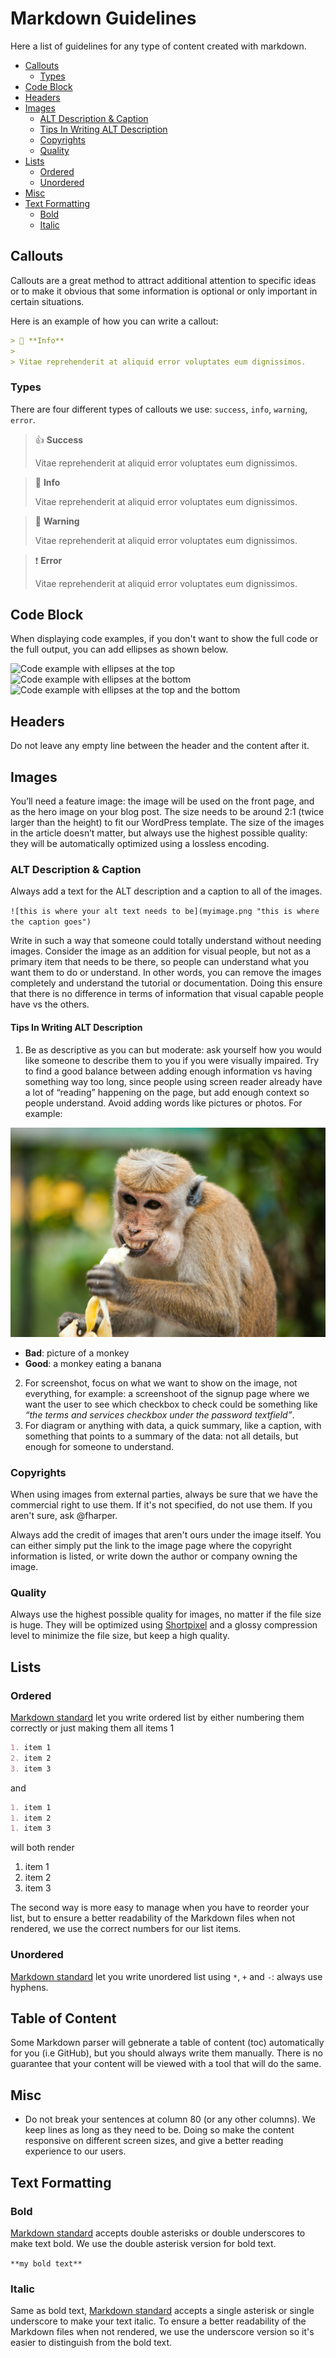 # Markdown Guidelines

Here a list of guidelines for any type of content created with markdown.

- [Callouts](#callouts)
    - [Types](#types)
- [Code Block](#code-block)
- [Headers](#headers)
- [Images](#images)
    - [ALT Description & Caption](#alt-description--caption)
    - [Tips In Writing ALT Description](#tips-in-writing-alt-description)
    - [Copyrights](#copyrights)
    - [Quality](#quality)
- [Lists](#lists)
    - [Ordered](#ordered)
    - [Unordered](#unordered)
- [Misc](#misc)
- [Text Formatting](#text-formatting)
    - [Bold](#bold)
    - [Italic](#italic)

## Callouts
Callouts are a great method to attract additional attention to specific ideas or to make it obvious that some information is optional or only important in certain situations.

Here is an example of how you can write a callout:

```markdown
> 📘 **Info**
>
> Vitae reprehenderit at aliquid error voluptates eum dignissimos.
```

### Types
There are four different types of callouts we use: `success`, `info`, `warning`, `error`.

<!-- markdownlint-disable MD028 -->
> 👍 **Success**
>
> Vitae reprehenderit at aliquid error voluptates eum dignissimos.

> 📘 **Info**
>
> Vitae reprehenderit at aliquid error voluptates eum dignissimos.

> 🚧 **Warning**
>
> Vitae reprehenderit at aliquid error voluptates eum dignissimos.

> ❗ **Error**
>
> Vitae reprehenderit at aliquid error voluptates eum dignissimos.
<!-- markdownlint-restore -->

## Code Block
When displaying code examples, if you don't want to show the full code or the full output, you can add ellipses as shown below.

![Code example with ellipses at the top](../../img/code-top.png)
![Code example with ellipses at the bottom](../../img/code-bottom.png)
![Code example with ellipses at the top and the bottom](../../img/code-top-bottom.png)

## Headers
Do not leave any empty line between the header and the content after it.

## Images
You’ll need a feature image: the image will be used on the front page, and as the hero image on your blog post. The size needs to be around 2:1 (twice larger than the height) to fit our WordPress template. The size of the images in the article doesn’t matter, but always use the highest possible quality: they will be automatically optimized using a lossless encoding.

### ALT Description & Caption
Always add a text for the ALT description and a caption to all of the images.

`![this is where your alt text needs to be](myimage.png "this is where the caption goes")`

Write in such a way that someone could totally understand without needing images. Consider the image as an addition for visual people, but not as a primary item that needs to be there, so people can understand what you want them to do or understand. In other words, you can remove the images completely and understand the tutorial or documentation. Doing this ensure that there is no difference in terms of information that visual capable people have vs the others.

#### Tips In Writing ALT Description

<!-- markdownlint-disable MD029 -->
1. Be as descriptive as you can but moderate: ask yourself how you would like someone to describe them to you if you were visually impaired. Try to find a good balance between adding enough information vs having something way too long, since people using screen reader already have a lot of “reading” happening on the page, but add enough context so people understand. Avoid adding words like pictures or photos. For example:

![a monkey eating a banana](../../img/pexels-alexandr-podvalny-321552.jpg)

- **Bad**: picture of a monkey
- **Good**: a monkey eating a banana

2. For screenshot, focus on what we want to show on the image, not everything, for example: a screenshoot of the signup page where we want the user to see which checkbox to check could be something like _“the terms and services checkbox under the password textfield”_.
3. For diagram or anything with data, a quick summary, like a caption, with something that points to a summary of the data: not all details, but enough for someone to understand.
<!-- markdownlint-restore -->

### Copyrights
When using images from external parties, always be sure that we have the commercial right to use them. If it's not specified, do not use them. If you aren't sure, ask @fharper.

Always add the credit of images that aren't ours under the image itself. You can either simply put the link to the image page where the copyright information is listed, or write down the author or company owning the image.

### Quality
Always use the highest possible quality for images, no matter if the file size is huge. They will be optimized using [Shortpixel](https://shortpixel.com/online-image-compression) and a glossy compression level to minimize the file size, but keep a high quality.

## Lists

### Ordered
[Markdown standard](https://daringfireball.net/projects/markdown/) let you write ordered list by either numbering them correctly or just making them all items 1

```markdown
1. item 1
2. item 2
3. item 3
```

and

```markdown
1. item 1
1. item 2
1. item 3
```

will both render

1. item 1
2. item 2
3. item 3

The second way is more easy to manage when you have to reorder your list, but to ensure a better readability of the Markdown files when not rendered, we use the correct numbers for our list items.

### Unordered
[Markdown standard](https://daringfireball.net/projects/markdown/) let you write unordered list using `*`, `+` and `-`: always use hyphens.

## Table of Content
Some Markdown parser will gebnerate a table of content (toc) automatically for you (i.e GitHub), but you should always write them manually. There is no guarantee that your content will be viewed with a tool that will do the same.

## Misc

- Do not break your sentences at column 80 (or any other columns). We keep lines as long as they need to be. Doing so make the content responsive on different screen sizes, and give a better reading experience to our users.

## Text Formatting

### Bold
[Markdown standard](https://daringfireball.net/projects/markdown/) accepts double asterisks or double underscores to make text bold. We use the double asterisk version for bold text.

`**my bold text**`

### Italic
Same as bold text, [Markdown standard](https://daringfireball.net/projects/markdown/) accepts a single asterisk or single underscore to make your text italic. To ensure a better readability of the Markdown files when not rendered, we use the underscore version so it's easier to distinguish from the bold text.
